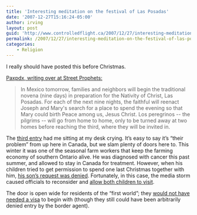 ```yaml
---
title: 'Interesting meditation on the festival of Las Posadas'
date: '2007-12-27T15:16:24-05:00'
author: irving
layout: post
guid: 'http://www.controlledflight.ca/2007/12/27/interesting-meditation-on-the-festival-of-las-posadas/'
permalink: /2007/12/27/interesting-meditation-on-the-festival-of-las-posadas/
categories:
    - Religion
---
```


I really should have posted this before Christmas.

[Paxpdx, writing over at Street Prophets:](http://www.streetprophets.com/tag/Posadas)

> In Mexico tomorrow, families and neighbors will begin the traditional novena (nine days) in preparation for the Nativity of Christ, Las Posadas. For each of the next nine nights, the faithful will reenact Joseph and Mary's search for a place to spend the evening so that Mary could birth Peace among us, Jesus Christ. Los peregrinos -- the pilgrims -- will go from home to home, only to be turned away at two homes before reaching the third, where they will be invited in.

The [third entry](http://www.streetprophets.com/storyonly/2007/12/18/19482/567) had me sitting at my desk crying. It’s easy to say it’s “their problem” from up here in Canada, but we slam plenty of doors here to. This winter it was one of the seasonal farm workers that keep the farming economy of southern Ontario alive. He was diagnosed with cancer this past summer, and allowed to stay in Canada for treatment. However, when his children tried to get permission to spend one last Christmas together with him, [his son’s request was denied](http://www.cbc.ca/canada/toronto/story/2007/12/19/ebanks-immigration.html). Fortunately, in this case, the media storm caused officials to reconsider and [allow both children to visit](http://www.cbc.ca/canada/toronto/story/2007/12/21/philip-ebanks.html).

The door is open wide for residents of the “first world”; they [would not have needed a visa](http://www.cic.gc.ca/english/visit/visas.asp) to begin with (though they still could have been arbitrarily denied entry by the border agent).
